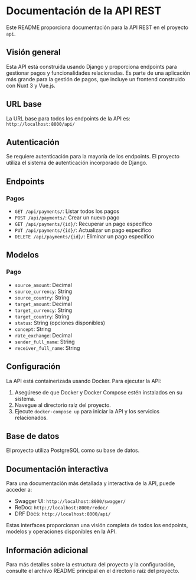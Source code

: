 # Documentación de la API REST

Este README proporciona documentación para la API REST en el proyecto `api`.

## Visión general

Esta API está construida usando Django y proporciona endpoints para gestionar pagos y funcionalidades relacionadas. Es parte de una aplicación más grande para la gestión de pagos, que incluye un frontend construido con Nuxt 3 y Vue.js.

## URL base

La URL base para todos los endpoints de la API es: `http://localhost:8000/api/`

## Autenticación

Se requiere autenticación para la mayoría de los endpoints. El proyecto utiliza el sistema de autenticación incorporado de Django.

## Endpoints

### Pagos

- `GET /api/payments/`: Listar todos los pagos
- `POST /api/payments/`: Crear un nuevo pago
- `GET /api/payments/{id}/`: Recuperar un pago específico
- `PUT /api/payments/{id}/`: Actualizar un pago específico
- `DELETE /api/payments/{id}/`: Eliminar un pago específico

## Modelos

### Pago

- `source_amount`: Decimal
- `source_currency`: String
- `source_country`: String
- `target_amount`: Decimal
- `target_currency`: String
- `target_country`: String
- `status`: String (opciones disponibles)
- `concept`: String
- `rate_exchange`: Decimal
- `sender_full_name`: String
- `receiver_full_name`: String

## Configuración

La API está containerizada usando Docker. Para ejecutar la API:

1. Asegúrese de que Docker y Docker Compose estén instalados en su sistema.
2. Navegue al directorio raíz del proyecto.
3. Ejecute `docker-compose up` para iniciar la API y los servicios relacionados.

## Base de datos

El proyecto utiliza PostgreSQL como su base de datos.

## Documentación interactiva

Para una documentación más detallada y interactiva de la API, puede acceder a:

- Swagger UI: `http://localhost:8000/swagger/`
- ReDoc: `http://localhost:8000/redoc/`
- DRF Docs: `http://localhost:8000/api/`

Estas interfaces proporcionan una visión completa de todos los endpoints, modelos y operaciones disponibles en la API.

## Información adicional

Para más detalles sobre la estructura del proyecto y la configuración, consulte el archivo README principal en el directorio raíz del proyecto.
